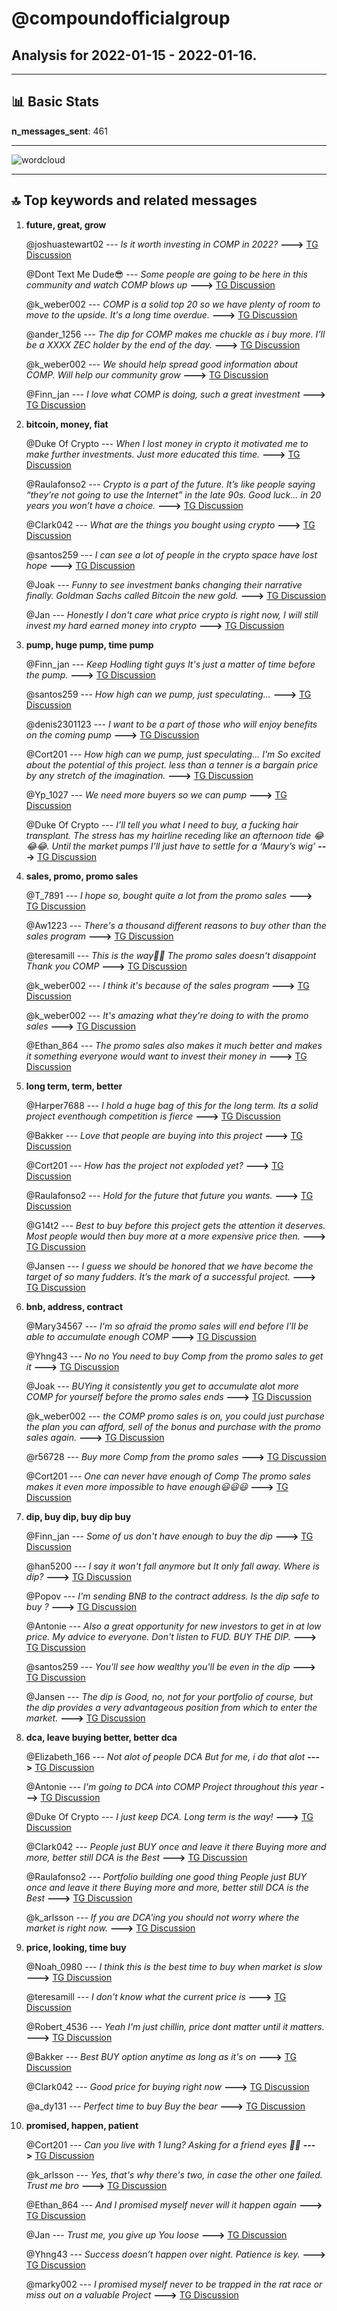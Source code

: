 # **@compoundofficialgroup**
 ## Analysis for **2022-01-15** - **2022-01-16**.

---

## 📊 **Basic Stats**

**n_messages_sent**: 461

---
![wordcloud](compoundofficialgroup_1Days_wordcloud.png)

---


## 🔝 **Top keywords and related messages**

1. **future, great, grow**

    @joshuastewart02 --- *Is it worth investing in COMP in 2022?* **--->** [TG Discussion](https://t.me/compoundofficialgroup/30512)

    @Dont Text Me Dude😎 --- *Some people are going to be here in this community and watch COMP blows up* **--->** [TG Discussion](https://t.me/compoundofficialgroup/30434)

    @k_weber002 --- *COMP is a solid top 20 so we have plenty of room to move to the upside. It's a long time overdue.* **--->** [TG Discussion](https://t.me/compoundofficialgroup/29997)

    @ander_1256 --- *The dip for COMP makes me chuckle as i buy more. I’ll be a XXXX ZEC holder by the end of the day.* **--->** [TG Discussion](https://t.me/compoundofficialgroup/30372)

    @k_weber002 --- *We should help spread good information about COMP. Will help our community grow* **--->** [TG Discussion](https://t.me/compoundofficialgroup/30018)

    @Finn_jan --- *I love what COMP is doing, such a great investment* **--->** [TG Discussion](https://t.me/compoundofficialgroup/30311)

2. **bitcoin, money, fiat**

    @Duke Of Crypto --- *When I lost money in crypto it motivated me to make further investments. Just more educated this time.* **--->** [TG Discussion](https://t.me/compoundofficialgroup/30352)

    @Raulafonso2 --- *Crypto is a part of the future. It’s like people saying “they’re not going to use the Internet” in the late 90s. Good luck… in 20 years you won’t have a choice.* **--->** [TG Discussion](https://t.me/compoundofficialgroup/30329)

    @Clark042 --- *What are the things you bought using crypto* **--->** [TG Discussion](https://t.me/compoundofficialgroup/30169)

    @santos259 --- *I can see a lot of people in the crypto space have lost hope* **--->** [TG Discussion](https://t.me/compoundofficialgroup/30324)

    @Joak --- *Funny to see investment banks changing their narrative finally. Goldman Sachs called Bitcoin the new gold.* **--->** [TG Discussion](https://t.me/compoundofficialgroup/30100)

    @Jan --- *Honestly I don't care what price crypto is right now, I will still invest my hard earned money into crypto* **--->** [TG Discussion](https://t.me/compoundofficialgroup/29983)

3. **pump, huge pump, time pump**

    @Finn_jan --- *Keep Hodling tight guys It's just a matter of time before the pump.* **--->** [TG Discussion](https://t.me/compoundofficialgroup/30203)

    @santos259 --- *How high can we pump, just speculating...* **--->** [TG Discussion](https://t.me/compoundofficialgroup/30234)

    @denis2301123 --- *I want to be a part of those who will enjoy benefits on the coming pump* **--->** [TG Discussion](https://t.me/compoundofficialgroup/30056)

    @Cort201 --- *How high can we pump, just speculating... I'm So excited about the potential of this project. less than a tenner is a bargain price by any stretch of the imagination.* **--->** [TG Discussion](https://t.me/compoundofficialgroup/30110)

    @Yp_1027 --- *We need more buyers so we can pump* **--->** [TG Discussion](https://t.me/compoundofficialgroup/30117)

    @Duke Of Crypto --- *I’ll tell you what I need to buy, a fucking hair transplant. The stress has my hairline receding like an afternoon tide 😂😂😂. Until the market pumps I’ll just have to settle for a ‘Maury’s wig’* **--->** [TG Discussion](https://t.me/compoundofficialgroup/30177)

4. **sales, promo, promo sales**

    @T_7891 --- *I hope so, bought quite a lot from the promo sales* **--->** [TG Discussion](https://t.me/compoundofficialgroup/29998)

    @Aw1223 --- *There's a thousand different reasons to buy other than the sales program* **--->** [TG Discussion](https://t.me/compoundofficialgroup/30009)

    @teresamill --- *This is the way💯💥 The promo sales doesn't disappoint Thank you COMP* **--->** [TG Discussion](https://t.me/compoundofficialgroup/30146)

    @k_weber002 --- *I think it's because of the sales program* **--->** [TG Discussion](https://t.me/compoundofficialgroup/30008)

    @k_weber002 --- *It's amazing what they're doing to with the promo sales* **--->** [TG Discussion](https://t.me/compoundofficialgroup/30458)

    @Ethan_864 --- *The promo sales also makes it much better and makes it something everyone would want to invest their money in* **--->** [TG Discussion](https://t.me/compoundofficialgroup/30217)

5. **long term, term, better**

    @Harper7688 --- *I hold a huge bag of this for the long term. Its a solid project eventhough competition is fierce* **--->** [TG Discussion](https://t.me/compoundofficialgroup/29995)

    @Bakker --- *Love that people are buying into this project* **--->** [TG Discussion](https://t.me/compoundofficialgroup/30006)

    @Cort201 --- *How has the project not exploded yet?* **--->** [TG Discussion](https://t.me/compoundofficialgroup/30312)

    @Raulafonso2 --- *Hold for the future that future you wants.* **--->** [TG Discussion](https://t.me/compoundofficialgroup/30395)

    @G14t2 --- *Best to buy before this project gets the  attention it deserves. Most people would then buy more at a more expensive price then.* **--->** [TG Discussion](https://t.me/compoundofficialgroup/30118)

    @Jansen --- *I guess we should be honored that we have become the target of so many fudders. It’s the mark of a successful project.* **--->** [TG Discussion](https://t.me/compoundofficialgroup/30259)

6. **bnb, address, contract**

    @Mary34567 --- *I'm so afraid the promo sales will end before I'll be able to accumulate enough COMP* **--->** [TG Discussion](https://t.me/compoundofficialgroup/30195)

    @Yhng43 --- *No no You need to buy Comp from the promo sales to get it* **--->** [TG Discussion](https://t.me/compoundofficialgroup/30319)

    @Joak --- *BUYing it consistently you get to accumulate alot more COMP for yourself before the promo sales ends* **--->** [TG Discussion](https://t.me/compoundofficialgroup/30297)

    @k_weber002 --- *the COMP promo sales is on, you could just purchase the plan you can afford, sell of the bonus and purchase with the promo sales again.* **--->** [TG Discussion](https://t.me/compoundofficialgroup/30294)

    @r56728 --- *Buy more Comp from the promo sales* **--->** [TG Discussion](https://t.me/compoundofficialgroup/30241)

    @Cort201 --- *One can never have enough of Comp  The promo sales makes it even more impossible to have enough😃😃😃* **--->** [TG Discussion](https://t.me/compoundofficialgroup/30073)

7. **dip, buy dip, buy dip buy**

    @Finn_jan --- *Some of us don't have enough to buy the dip* **--->** [TG Discussion](https://t.me/compoundofficialgroup/30044)

    @han5200 --- *I say it won't fall anymore but  It only fall away. Where is dip?* **--->** [TG Discussion](https://t.me/compoundofficialgroup/30265)

    @Popov --- *I'm sending BNB to the contract address.  Is the dip safe to buy ?* **--->** [TG Discussion](https://t.me/compoundofficialgroup/30022)

    @Antonie --- *Also a great opportunity for new investors to get in at low price.  My advice to everyone.   Don't listen to FUD. BUY THE DIP.* **--->** [TG Discussion](https://t.me/compoundofficialgroup/30484)

    @santos259 --- *You'll see how wealthy you'll be even in the dip* **--->** [TG Discussion](https://t.me/compoundofficialgroup/30291)

    @Jansen --- *The dip is Good, no, not for your portfolio of course, but the dip provides a very advantageous position from which to enter the market.* **--->** [TG Discussion](https://t.me/compoundofficialgroup/30198)

8. **dca, leave buying better, better dca**

    @Elizabeth_166 --- *Not alot of people DCA But for me, i do that alot* **--->** [TG Discussion](https://t.me/compoundofficialgroup/30138)

    @Antonie --- *I'm going to DCA into COMP Project throughout this year* **--->** [TG Discussion](https://t.me/compoundofficialgroup/30144)

    @Duke Of Crypto --- *I just keep DCA. Long term is the way!* **--->** [TG Discussion](https://t.me/compoundofficialgroup/30497)

    @Clark042 --- *People just BUY once and leave it there  Buying more and more, better still DCA is the Best* **--->** [TG Discussion](https://t.me/compoundofficialgroup/30137)

    @Raulafonso2 --- *Portfolio building one good thing  People just BUY once and leave it there  Buying more and more, better still DCA is the Best* **--->** [TG Discussion](https://t.me/compoundofficialgroup/30082)

    @k_arlsson --- *If you are DCA'ing you should not worry where the market is right now.* **--->** [TG Discussion](https://t.me/compoundofficialgroup/29986)

9. **price, looking, time buy**

    @Noah_0980 --- *I think this is the best time to buy when market is slow* **--->** [TG Discussion](https://t.me/compoundofficialgroup/30482)

    @teresamill --- *I don't know what the current price is* **--->** [TG Discussion](https://t.me/compoundofficialgroup/30387)

    @Robert_4536 --- *Yeah I'm just chillin, price dont matter until it matters.* **--->** [TG Discussion](https://t.me/compoundofficialgroup/30382)

    @Bakker --- *Best BUY option anytime as long as it's on* **--->** [TG Discussion](https://t.me/compoundofficialgroup/30168)

    @Clark042 --- *Good price for buying right now* **--->** [TG Discussion](https://t.me/compoundofficialgroup/29937)

    @a_dy131 --- *Perfect time to buy Buy the bear* **--->** [TG Discussion](https://t.me/compoundofficialgroup/29914)

10. **promised, happen, patient**

    @Cort201 --- *Can you live with 1 lung? Asking for a friend eyes 👀🤭* **--->** [TG Discussion](https://t.me/compoundofficialgroup/30443)

    @k_arlsson --- *Yes, that's why there's two, in case the other one failed. Trust me bro* **--->** [TG Discussion](https://t.me/compoundofficialgroup/30445)

    @Ethan_864 --- *And I promised myself never will it happen again* **--->** [TG Discussion](https://t.me/compoundofficialgroup/30335)

    @Jan --- *Trust me, you give up You loose* **--->** [TG Discussion](https://t.me/compoundofficialgroup/30279)

    @Yhng43 --- *Success doesn’t happen over night. Patience is key.* **--->** [TG Discussion](https://t.me/compoundofficialgroup/30260)

    @marky002 --- *I promised myself never to be trapped in the rat race or miss out on a valuable Project* **--->** [TG Discussion](https://t.me/compoundofficialgroup/30238)

